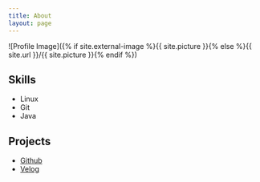 ```yaml
---
title: About
layout: page
---
```

![Profile Image]({% if site.external-image %}{{ site.picture }}{% else %}{{ site.url }}/{{ site.picture }}{% endif %})


<h2>Skills</h2>

<ul class="skill-list">
	<li>Linux</li>
	<li>Git</li>
	<li>Java</li>
</ul>

<h2>Projects</h2>

<ul>
	<li><a href="https://github.com/SEBBE39JINAKIM">Github</a></li>
	<li><a href="https://velog.io/@wlsk124">Velog</a></li>
	
</ul>
